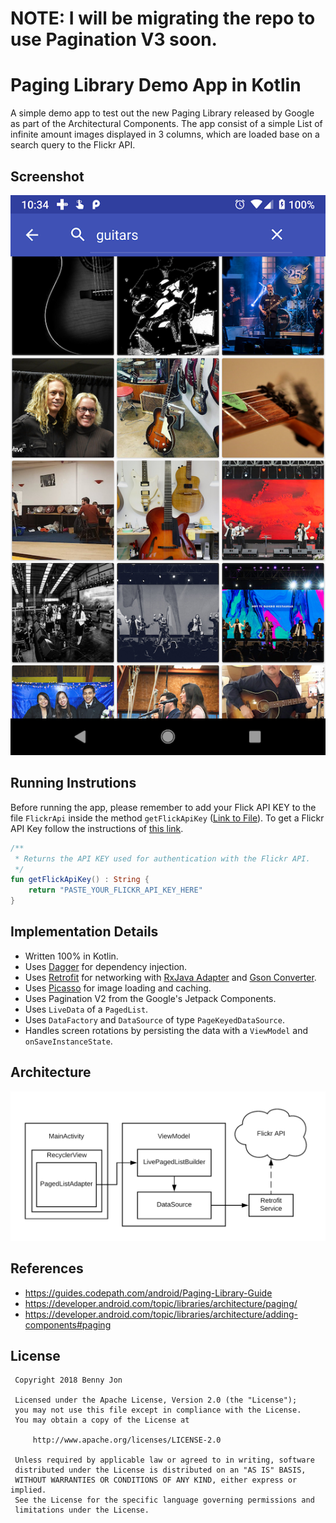 # NOTE: I will be migrating the repo to use Pagination V3 soon.

# Paging Library Demo App in Kotlin

A simple demo app to test out the new Paging Library released by Google as part of the Architectural Components. 
The app consist of a simple List of infinite amount images displayed in 3 columns, which are loaded base on a search query to the Flickr API.

## Screenshot

<p align="center">
<img src="https://github.com/benny-jon/searchi/blob/master/demo_app_home.png"/>
</p>

## Running Instrutions

Before running the app, please remember to add your Flick API KEY to the file `FlickrApi` inside the method `getFlickApiKey` ([Link to File](https://github.com/benny-jon/searchi/blob/master/app/src/main/java/com/bennyjon/searchi/network/FlickrApi.kt)). To get a Flickr API Key follow the instructions of [this link](https://www.flickr.com/services/apps/create/).
```kotlin
/**
 * Returns the API KEY used for authentication with the Flickr API.
 */
fun getFlickApiKey() : String {
    return "PASTE_YOUR_FLICKR_API_KEY_HERE"
}

```

## Implementation Details

* Written 100% in Kotlin.
* Uses [Dagger](https://github.com/google/dagger) for dependency injection.
* Uses [Retrofit](https://github.com/square/retrofit) for networking with [RxJava Adapter](https://github.com/square/retrofit/tree/master/retrofit-adapters/rxjava2) and [Gson Converter](https://github.com/square/retrofit/tree/master/retrofit-converters/gson).
* Uses [Picasso](https://github.com/square/picasso) for image loading and caching.
* Uses Pagination V2 from the Google's Jetpack Components.
* Uses `LiveData` of a `PagedList`.
* Uses `DataFactory` and `DataSource` of type `PageKeyedDataSource`.
* Handles screen rotations by persisting the data with a `ViewModel` and `onSaveInstanceState`.

## Architecture

<p align="center">
<img src="https://github.com/benny-jon/searchi/blob/master/Searchi_Architecture.png"/>
</p>

## References

* https://guides.codepath.com/android/Paging-Library-Guide
* https://developer.android.com/topic/libraries/architecture/paging/
* https://developer.android.com/topic/libraries/architecture/adding-components#paging

## License

     Copyright 2018 Benny Jon

     Licensed under the Apache License, Version 2.0 (the "License");
     you may not use this file except in compliance with the License.
     You may obtain a copy of the License at

         http://www.apache.org/licenses/LICENSE-2.0

     Unless required by applicable law or agreed to in writing, software
     distributed under the License is distributed on an "AS IS" BASIS,
     WITHOUT WARRANTIES OR CONDITIONS OF ANY KIND, either express or implied.
     See the License for the specific language governing permissions and
     limitations under the License.
